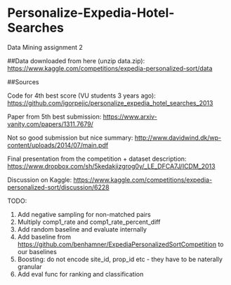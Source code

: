 # Personalize-Expedia-Hotel-Searches
 Data Mining assignment 2

##Data downloaded from here (unzip data.zip):
https://www.kaggle.com/competitions/expedia-personalized-sort/data


##Sources

Code for 4th best score (VU students 3 years ago):
https://github.com/igorpejic/personalize_expedia_hotel_searches_2013

Paper from 5th best submission:
https://www.arxiv-vanity.com/papers/1311.7679/


Not so good submission but nice summary:
http://www.davidwind.dk/wp-content/uploads/2014/07/main.pdf


Final presentation from the competition + dataset description:
https://www.dropbox.com/sh/5kedakjizgrog0y/_LE_DFCA7J/ICDM_2013


Discussion on Kaggle:
https://www.kaggle.com/competitions/expedia-personalized-sort/discussion/6228

TODO:
1. Add negative sampling for non-matched pairs
2. Multiply comp1_rate and comp1_rate_percent_diff
3. Add random baseline and evaluate internally
4. Add baseline from https://github.com/benhamner/ExpediaPersonalizedSortCompetition to our baselines
5. Boosting: do not encode site_id, prop_id etc - they have to be naterally granular
6. Add eval func for ranking and classification


